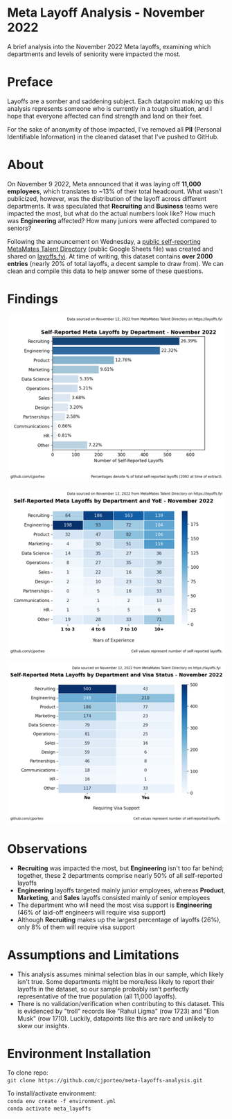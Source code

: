 # Meta Layoff Analysis - November 2022
A brief analysis into the November 2022 Meta layoffs, examining which departments and levels of seniority were impacted the most.

# Preface

Layoffs are a somber and saddening subject. Each datapoint making up this analysis represents someone who is currently in a tough situation, and I hope that everyone affected can find strength and land on their feet.

For the sake of anonymity of those impacted, I've removed all **PII** (Personal Identifiable Information) in the cleaned dataset that I've pushed to GitHub.

# About

On November 9 2022, Meta announced that it was laying off **11,000 employees**, which translates to ~13% of their total headcount. What wasn't publicized, however, was the distribution of the layoff across different departments. It was speculated that **Recruiting** and **Business** teams were impacted the most, but what do the actual numbers look like? How much was **Engineering** affected? How many juniors were affected compared to seniors?

Following the announcement on Wednesday, a [public self-reporting MetaMates Talent Directory](https://docs.google.com/spreadsheets/d/1edAZoFG25lJpfSpTuJzD9hGijSzRfZ8v84H_Zak4gug) (public Google Sheets file) was created and shared on [layoffs.fyi](https://layoffs.fyi). At time of writing, this dataset contains **over 2000 entries** (nearly 20% of total layoffs, a decent sample to draw from). We can clean and compile this data to help answer some of these questions.

# Findings

![Self-Reported Meta Layoffs by Department - November 2022](./plots/dept_barplot_11-12-2022.png)

![Self-Reported Meta Layoffs by Department and YoE - November 2022](./plots/dept_yoe_heatmap_11-12-2022.png)

![Self-Reported Meta Layoffs by Department and Visa Status - November 2022](./plots/dept_visa_heatmap_11-12-2022.png)

# Observations

- **Recruiting** was impacted the most, but **Engineering** isn't too far behind; together, these 2 departments comprise nearly 50% of all self-reported layoffs
- **Engineering** layoffs targeted mainly junior employees, whereas **Product**, **Marketing**, and **Sales** layoffs consisted mainly of senior employees
- The department who will need the most visa support is **Engineering** (46% of laid-off engineers will require visa support)
- Although **Recruiting** makes up the largest percentage of layoffs (26%), only 8% of them will require visa support

# Assumptions and Limitations

- This analysis assumes minimal selection bias in our sample, which likely isn't true. Some departments might be more/less likely to report their layoffs in the dataset, so our sample probably isn't perfectly representative of the true population (all 11,000 layoffs).
- There is no validation/verification when contributing to this dataset. This is evidenced by "troll" records like "Rahul Ligma" (row 1723) and "Elon Musk" (row 1710). Luckily, datapoints like this are rare and unlikely to skew our insights.

# Environment Installation

To clone repo:<br>
`git clone https://github.com/cjporteo/meta-layoffs-analysis.git`

To install/activate environment:<br>
`conda env create -f environment.yml`<br>
`conda activate meta_layoffs`